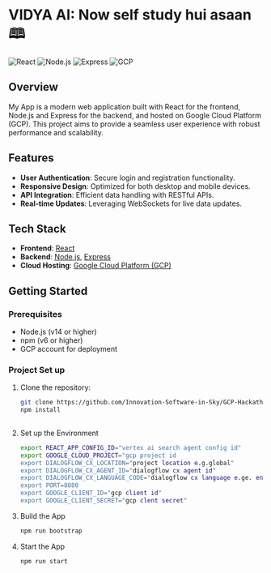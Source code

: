 # VIDYA AI: Now self study hui asaan 🕮

![React](https://img.shields.io/badge/React-20232A?style=for-the-badge&logo=react&logoColor=61DAFB)
![Node.js](https://img.shields.io/badge/Node.js-339933?style=for-the-badge&logo=nodedotjs&logoColor=white)
![Express](https://img.shields.io/badge/Express-000000?style=for-the-badge&logo=express&logoColor=white)
![GCP](https://img.shields.io/badge/GCP-4285F4?style=for-the-badge&logo=googlecloud&logoColor=white)

## Overview

My App is a modern web application built with React for the frontend, Node.js and Express for the backend, and hosted on Google Cloud Platform (GCP). This project aims to provide a seamless user experience with robust performance and scalability.

## Features

- **User Authentication**: Secure login and registration functionality.
- **Responsive Design**: Optimized for both desktop and mobile devices.
- **API Integration**: Efficient data handling with RESTful APIs.
- **Real-time Updates**: Leveraging WebSockets for live data updates.

## Tech Stack

- **Frontend**: [React](https://reactjs.org/)
- **Backend**: [Node.js](https://nodejs.org/), [Express](https://expressjs.com/)
- **Cloud Hosting**: [Google Cloud Platform (GCP)](https://cloud.google.com/)

## Getting Started

### Prerequisites

- Node.js (v14 or higher)
- npm (v6 or higher)
- GCP account for deployment

### Project Set up

1. Clone the repository:
   ```bash
   git clone https://github.com/Innovation-Software-in-Sky/GCP-Hackathon-2024-vidyaai.git
   npm install
  
2. Set up the Environment
   ```bash
   export REACT_APP_CONFIG_ID="vertex ai search agent config id"
   export GOOGLE_CLOUD_PROJECT="gcp project id
   export DIALOGFLOW_CX_LOCATION="project location e.g.global"
   export DIALOGFLOW_CX_AGENT_ID="dialogflow cx agent id"
   export DIALOGFLOW_CX_LANGUAGE_CODE="dialogflow cx language e.ge. en"
   export PORT=8080
   export GOOGLE_CLIENT_ID="gcp client id"
   export GOOGLE_CLIENT_SECRET="gcp clent secret"

3.  Build the App
    ```bash
    npm run bootstrap

4. Start the App
   ```bash
   npm run start
       
